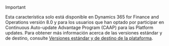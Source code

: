 > [!IMPORTANT]
> Esta característica solo está disponible en Dynamics 365 for Finance and Operations versión 8.0 y para los usuarios que han optado por participar en Continuous Auto-update Advantage Program (CAAP) para las Platform updates. Para obtener más información acerca de las versiones estándar y de destino, consulte [Versiones estándar y de destino de la plataforma](../get-started/public-preview-releases.md).
